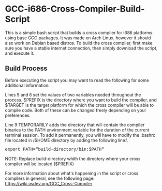<h1>GCC-i686-Cross-Compiler-Build-Script</h1>

This is a simple bash script that builds a cross compiler for i686 platforms using base GCC packages. It was made on Arch Linux, however it should also work on Debian based distros. To build the cross compiler, first make sure you have a stable internet connection, then simply download the script, and execute it. 

<h2>Build Process</h2>

Before executing the script you may want to read the following for some additional information:

Lines 5 and 6 set the values of two variables needed throughout the process. $PREFIX is the directory where you want to build the compiler, and $TARGET is the target platform for which the cross compiler will be able to compile code. Both of these can be changed freely depending on your preferences.

Line 9 TEMPORARILY adds the directory that will contain the compiler binaries to the PATH environment variable for the duration of the current terminal session. To add it permanently, you will have to modify the .bashrc file located in /$HOME directory by adding the following line:\

<p style="font-family:'Courier New'">export PATH="build-directory/bin:$PATH"</p>  NOTE: Replace build-directory whith the directory where your cross compiler will be located ($PREFIX) 

For more information about what's happening in the script or cross compilers in general, see the following page:\
https://wiki.osdev.org/GCC_Cross-Compiler
